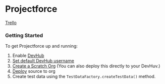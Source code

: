 # Projectforce

[Trello](https://trello.com/b/3r6dEeDQ/projectforce)

### Getting Started

To get Projectforce up and running:

1. Enable [DevHub](https://developer.salesforce.com/docs/atlas.en-us.sfdx_setup.meta/sfdx_setup/sfdx_setup_enable_devhub.htm)
2. [Set default DevHub username](https://developer.salesforce.com/docs/atlas.en-us.sfdx_dev.meta/sfdx_dev/sfdx_dev_cli_usernames_orgs.htm)
3. [Create a Scratch Org](https://developer.salesforce.com/docs/atlas.en-us.sfdx_dev.meta/sfdx_dev/sfdx_dev_scratch_orgs_create.htm) (You can also deploy this directly to your DevHuv.)
4. [Deploy](https://developer.salesforce.com/docs/atlas.en-us.sfdx_cli_reference.meta/sfdx_cli_reference/cli_reference_force_source.htm) source to org
5. Create test data using the `TestDataFactory.createTestData()` method.

